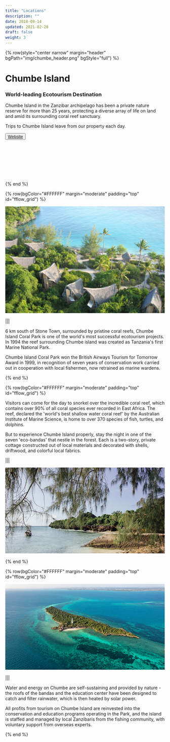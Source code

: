```yaml
---
title: "Locations"
description: ""
date: 2018-09-14
updated: 2021-02-20
draft: false
weight: 3
---
```

<!-- section 1 (JP) -->

{% row(style="center narrow" margin="header" bgPath="img/chumbe_header.png" bgStyle="full") %}

# Chumbe Island

### World-leading Ecotourism Destination

Chumbe Island in the Zanzibar archipelago has been a private nature reserve for more than 25 years, protecting a diverse array of life on land and amid its surrounding coral reef sanctuary.

Trips to Chumbe Island leave from our property each day.

<button>[Website](https://chumbeisland.com/)</button>

<br>
<br>
<br>
<br>
<br>
<br>

{% end %}

<!-- section 1 (JP) -->

{% row(bgColor="#FFFFFF" margin="moderate" padding="top" id="fflow_grid") %}

![](img/chumbe1.jpeg)


|||


<p>
6 km south of Stone Town, surrounded by pristine coral reefs, Chumbe Island Coral Park is one of the world's most successful ecotourism projects. In 1994 the reef surrounding Chumbe island was created as Tanzania's first Marine National Park.
</p>

<p>
Chumbe Island Coral Park won the British Airways Tourism for Tomorrow Award in 1999, in recognition of seven years of conservation work carried out in cooperation with local fishermen, now retrained as marine wardens.
</p>

{% end %}

<!-- section 2 (JP) -->

{% row(bgColor="#FFFFFF" margin="moderate" padding="top" id="fflow_grid") %}

<p>
Visitors can come for the day to snorkel over the incredible coral reef, which contains over 90% of all coral species ever recorded in East Africa. The reef, declared the 'world's best shallow water coral reef' by the Australian Institute of Marine Science, is home to over 370 species of fish, turtles, and dolphins.
</p>

<p>
But to experience Chumbe Island properly, stay the night in one of the seven 'eco-bandas' that nestle in the forest. Each is a two-story, private cottage constructed out of local materials and decorated with shells, driftwood, and colorful local fabrics.
</p>

|||

![](img/chumbe6.jpeg)

{% end %}

<!-- section 2 (JP) -->

{% row(bgColor="#FFFFFF" margin="moderate" padding="top" id="fflow_grid") %}

![](img/chumbe9.jpeg)

|||

<p>
Water and energy on Chumbe are self-sustaining and provided by nature - the roofs of the bandas and the education center have been designed to catch and filter rainwater, which is then heated by solar power.
</p>

<p>
All profits from tourism on Chumbe Island are reinvested into the conservation and education programs operating in the Park, and the island is staffed and managed by local Zanzibaris from the fishing community, with voluntary support from overseas experts.
</p>

{% end %}